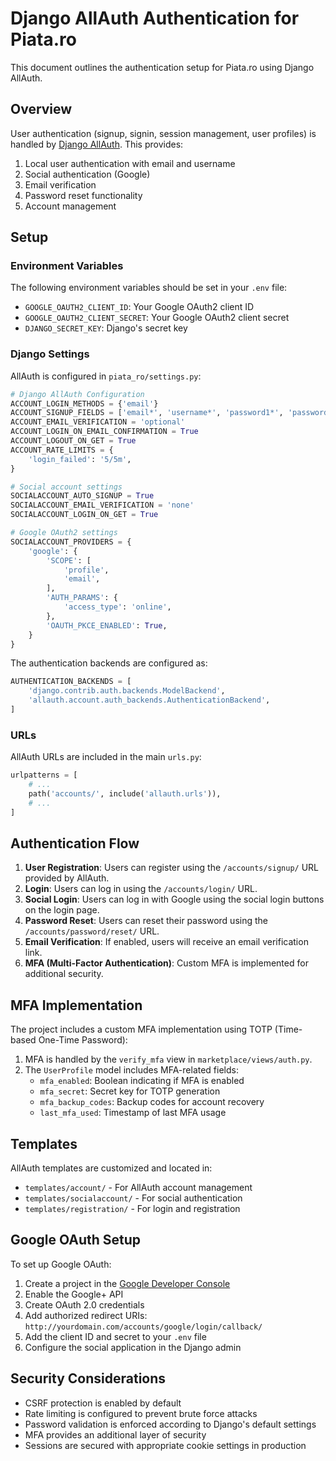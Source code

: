 # Django AllAuth Authentication for Piata.ro

This document outlines the authentication setup for Piata.ro using Django AllAuth.

## Overview

User authentication (signup, signin, session management, user profiles) is handled by [Django AllAuth](https://django-allauth.readthedocs.io/). This provides:

1. Local user authentication with email and username
2. Social authentication (Google)
3. Email verification
4. Password reset functionality
5. Account management

## Setup

### Environment Variables

The following environment variables should be set in your `.env` file:

- `GOOGLE_OAUTH2_CLIENT_ID`: Your Google OAuth2 client ID
- `GOOGLE_OAUTH2_CLIENT_SECRET`: Your Google OAuth2 client secret
- `DJANGO_SECRET_KEY`: Django's secret key

### Django Settings

AllAuth is configured in `piata_ro/settings.py`:

```python
# Django AllAuth Configuration
ACCOUNT_LOGIN_METHODS = {'email'}
ACCOUNT_SIGNUP_FIELDS = ['email*', 'username*', 'password1*', 'password2*']
ACCOUNT_EMAIL_VERIFICATION = 'optional'
ACCOUNT_LOGIN_ON_EMAIL_CONFIRMATION = True
ACCOUNT_LOGOUT_ON_GET = True
ACCOUNT_RATE_LIMITS = {
    'login_failed': '5/5m',
}

# Social account settings
SOCIALACCOUNT_AUTO_SIGNUP = True
SOCIALACCOUNT_EMAIL_VERIFICATION = 'none'
SOCIALACCOUNT_LOGIN_ON_GET = True

# Google OAuth2 settings
SOCIALACCOUNT_PROVIDERS = {
    'google': {
        'SCOPE': [
            'profile',
            'email',
        ],
        'AUTH_PARAMS': {
            'access_type': 'online',
        },
        'OAUTH_PKCE_ENABLED': True,
    }
}
```

The authentication backends are configured as:

```python
AUTHENTICATION_BACKENDS = [
    'django.contrib.auth.backends.ModelBackend',
    'allauth.account.auth_backends.AuthenticationBackend',
]
```

### URLs

AllAuth URLs are included in the main `urls.py`:

```python
urlpatterns = [
    # ...
    path('accounts/', include('allauth.urls')),
    # ...
]
```

## Authentication Flow

1. **User Registration**: Users can register using the `/accounts/signup/` URL provided by AllAuth.
2. **Login**: Users can log in using the `/accounts/login/` URL.
3. **Social Login**: Users can log in with Google using the social login buttons on the login page.
4. **Password Reset**: Users can reset their password using the `/accounts/password/reset/` URL.
5. **Email Verification**: If enabled, users will receive an email verification link.
6. **MFA (Multi-Factor Authentication)**: Custom MFA is implemented for additional security.

## MFA Implementation

The project includes a custom MFA implementation using TOTP (Time-based One-Time Password):

1. MFA is handled by the `verify_mfa` view in `marketplace/views/auth.py`.
2. The `UserProfile` model includes MFA-related fields:
   - `mfa_enabled`: Boolean indicating if MFA is enabled
   - `mfa_secret`: Secret key for TOTP generation
   - `mfa_backup_codes`: Backup codes for account recovery
   - `last_mfa_used`: Timestamp of last MFA usage

## Templates

AllAuth templates are customized and located in:

- `templates/account/` - For AllAuth account management
- `templates/socialaccount/` - For social authentication
- `templates/registration/` - For login and registration

## Google OAuth Setup

To set up Google OAuth:

1. Create a project in the [Google Developer Console](https://console.developers.google.com/)
2. Enable the Google+ API
3. Create OAuth 2.0 credentials
4. Add authorized redirect URIs: `http://yourdomain.com/accounts/google/login/callback/`
5. Add the client ID and secret to your `.env` file
6. Configure the social application in the Django admin

## Security Considerations

- CSRF protection is enabled by default
- Rate limiting is configured to prevent brute force attacks
- Password validation is enforced according to Django's default settings
- MFA provides an additional layer of security
- Sessions are secured with appropriate cookie settings in production